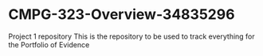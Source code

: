 # CMPG-323-Overview-34835296
Project 1 repository
This is the repository to be used to track everything for the Portfolio of Evidence
